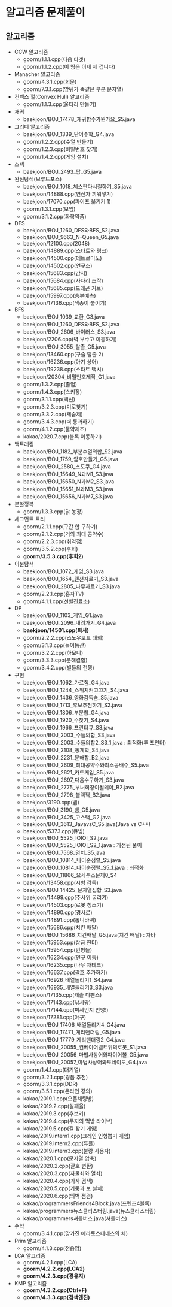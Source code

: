 # 알고리즘 문제풀이

## 알고리즘

  - CCW 알고리즘
    - goorm/1.1.1.cpp(다음 타겟)
    - goorm/1.1.2.cpp(이 땅은 이제 제 겁니다)
  - Manacher 알고리즘
    - goorm/4.3.1.cpp(회문)
    - goorm/7.3.1.cpp(앞뒤가 똑같은 부분 문자열)
  - 컨벡스 헐(Convex Hull) 알고리즘
    - goorm/1.1.3.cpp(울타리 만들기)
  - 재귀
    - baekjoon/BOJ_17478_재귀함수가뭔가요_S5.java
  - 그리디 알고리즘
    - baekjoon/BOJ_1339_단어수학_G4.java
    - goorm/1.2.2.cpp(수열 만들기)
    - goorm/1.2.3.cpp(비밀번호 찾기)
    - goorm/1.4.2.cpp(게임 설치)
  - 스택
    - baekjoon/BOJ_2493_탑_G5.java
  - 완전탐색(브루트포스)
    - baekjoon/BOJ_1018_체스판다시칠하기_S5.java
    - baekjoon/14888.cpp(연산자 끼워넣기)
    - baekjoon/17070.cpp(파이프 옮기기 1)
    - goorm/1.3.1.cpp(모임)
    - goorm/3.1.2.cpp(화학약품)
  - DFS
    - baekjoon/BOJ_1260_DFS와BFS_S2.java
    - baekjoon/BOJ_9663_N-Queen_G5.java
    - baekjoon/12100.cpp(2048)
    - baekjoon/14889.cpp(스타트와 링크)
    - baekjoon/14500.cpp(테트로미노)
    - baekjoon/14502.cpp(연구소)
    - baekjoon/15683.cpp(감시)
    - baekjoon/15684.cpp(사다리 조작)
    - baekjoon/15685.cpp(드래곤 커브)
    - baekjoon/15997.cpp(승부예측)
    - baekjoon/17136.cpp(색종이 붙이기)
  - BFS
    - baekjoon/BOJ_1039_교환_G3.java
    - baekjoon/BOJ_1260_DFS와BFS_S2.java
    - baekjoon/BOJ_2606_바이러스_S3.java
    - baekjoon/2206.cpp(벽 부수고 이동하기)
    - baekjoon/BOJ_3055_탈출_G5.java
    - baekjoon/13460.cpp(구슬 탈출 2)
    - baekjoon/16236.cpp(아기 상어)
    - baekjoon/19238.cpp(스타트 택시)
    - baekjoon/20304_비밀번호제작_G1.java
    - goorm/1.3.2.cpp(졸업)
    - goorm/1.4.3.cpp(스키장)
    - goorm/3.1.1.cpp(백신)
    - goorm/3.2.3.cpp(미로찾기)
    - goorm/3.3.2.cpp(제습제)
    - goorm/3.4.3.cpp(벽 통과하기)
    - goorm/4.1.2.cpp(물약제조)
    - kakao/2020.7.cpp(블록 이동하기)
  - 백트래킹
    - baekjoon/BOJ_1182_부분수열의합_S2.java
    - baekjoon/BOJ_1759_암호만들기_G5.java
    - baekjoon/BOJ_2580_스도쿠_G4.java
    - baekjoon/BOJ_15649_N과M1_S3.java
    - baekjoon/BOJ_15650_N과M2_S3.java
    - baekjoon/BOJ_15651_N과M3_S3.java
    - baekjoon/BOJ_15656_N과M7_S3.java
  - 분할정복
    - goorm/1.3.3.cpp(닭 농장)
  - 세그먼트 트리
    - goorm/2.1.1.cpp(구간 합 구하기)
    - goorm/2.1.2.cpp(거의 최대 공약수)
    - goorm/2.2.3.cpp(취약점)
    - goorm/3.5.2.cpp(후회)
    - **goorm/3.5.3.cpp(후회2)**
  - 이분탐색
    - baekjoon/BOJ_1072_게임_S3.java
    - baekjoon/BOJ_1654_랜선자르기_S3.java
    - baekjoon/BOJ_2805_나무자르기_S3.java
    - goorm/2.2.1.cpp(홍자TV)
    - goorm/4.1.1.cpp(선별진료소)
  - DP
    - baekjoon/BOJ_1103_게임_G1.java
    - baekjoon/BOJ_2096_내려가기_G4.java
    - **baekjoon/14501.cpp(퇴사)**
    - goorm/2.2.2.cpp(스노우보드 대회)
    - goorm/3.1.3.cpp(놀이동산)
    - goorm/3.2.2.cpp(하모니)
    - goorm/3.3.3.cpp(분해결합)
    - goorm/3.4.2.cpp(별들의 전쟁)
  - 구현
    - baekjoon/BOJ_1062_가르침_G4.java
    - baekjoon/BOJ_1244_스위치켜고끄기_S4.java
    - baekjoon/BOJ_1436_영화감독숌_S5.java
    - baekjoon/BOJ_1713_후보추천하기_S2.java
    - baekjoon/BOJ_1806_부분합_G4.java
    - baekjoon/BOJ_1920_수찾기_S4.java
    - baekjoon/BOJ_1966_프린터큐_S3.java
    - baekjoon/BOJ_2003_수들의합_S3.java
    - baekjoon/BOJ_2003_수들의합2_S3_1.java : 최적화(투 포인터)
    - baekjoon/BOJ_2108_통계학_S4.java
    - baekjoon/BOJ_2231_분해합_B2.java
    - baekjoon/BOJ_2609_최대공약수와최소공배수_S5.java
    - baekjoon/BOJ_2621_카드게임_S5.java
    - baekjoon/BOJ_2697_다음수구하기_S3.java
    - baekjoon/BOJ_2775_부녀회장이될테야_B2.java
    - baekjoon/BOJ_2798_블랙잭_B2.java
    - baekjoon/3190.cpp(뱀)
    - baekjoon/BOJ_3190_뱀_G5.java
    - baekjoon/BOJ_3425_고스택_G2.java
    - baekjoon/BOJ_3613_JavavsC_S5.java(Java vs C++)
    - baekjoon/5373.cpp(큐빙)
    - baekjoon/BOJ_5525_IOIOI_S2.java
    - baekjoon/BOJ_5525_IOIOI_S2_1.java : 개선된 풀이
    - baekjoon/BOJ_7568_덩치_S5.java
    - baekjoon/BOJ_10814_나이순정렬_S5.java
    - baekjoon/BOJ_10814_나이순정렬_S5_1.java : 최적화
    - baekjoon/BOJ_11866_요세푸스문제0_S4
    - baekjoon/13458.cpp(시험 감독)
    - baekjoon/BOJ_14425_문자열집합_S3.java
    - baekjoon/14499.cpp(주사위 굴리기)
    - baekjoon/14503.cpp(로봇 청소기)
    - baekjoon/14890.cpp(경사로)
    - baekjoon/14891.cpp(톱니바퀴)
    - baekjoon/15686.cpp(치킨 배달)
    - baekjoon/BOJ_15686_치킨배달_G5.java(치킨 배달) : 자바
    - baekjoon/15953.cpp(상금 헌터)
    - baekjoon/15954.cpp(인형들)
    - baekjoon/16234.cpp(인구 이동)
    - baekjoon/16235.cpp(나무 재테크)
    - baekjoon/16637.cpp(괄호 추가하기)
    - baekjoon/16926_배열돌리기1_S4.java
    - baekjoon/16935_배열돌리기3_S3.java
    - baekjoon/17135.cpp(캐슬 디펜스)
    - baekjoon/17143.cpp(낚시왕)
    - baekjoon/17144.cpp(미세먼지 안녕!)
    - baekjoon/17281.cpp(야구)
    - baekjoon/BOJ_17406_배열돌리기4_G4.java
    - baekjoon/BOJ_17471_게리맨더링_G5.java
    - baekjoon/BOJ_17779_게리맨더링2_G4.java
    - baekjoon/BOJ_20055_컨베이어벨트위의로봇_S1.java
    - baekjoon/BOJ_20056_마법사상어와파이어볼_G5.java
    - baekjoon/BOJ_20057_마법사상어와토네이도_G4.java
    - goorm/1.4.1.cpp(대기열)
    - goorm/3.2.1.cpp(경품 추천)
    - goorm/3.3.1.cpp(DDR)
    - goorm/3.5.1.cpp(온라인 강의)
    - kakao/2019.1.cpp(오픈채팅방)
    - kakao/2019.2.cpp(실패율)
    - kakao/2019.3.cpp(후보키)
    - kakao/2019.4.cpp(무지의 먹방 라이브)
    - kakao/2019.5.cpp(길 찾기 게임)
    - kakao/2019.intern1.cpp(크레인 인형뽑기 게임)
    - kakao/2019.intern2.cpp(튜플)
    - kakao/2019.intern3.cpp(불량 사용자)
    - kakao/2020.1.cpp(문자열 압축)
    - kakao/2020.2.cpp(괄호 변환)
    - kakao/2020.3.cpp(자물쇠와 열쇠)
    - kakao/2020.4.cpp(가사 검색)
    - kakao/2020.5.cpp(기둥과 보 설치)
    - kakao/2020.6.cpp(외벽 점검)
    - kakao/programmersFriends4Block.java(프렌즈4블록)
    - kakao/programmers뉴스클러스터링.java(뉴스클러스터링)
    - kakao/programmers셔틀버스.java(셔틀버스)
  - 수학
    - goorm/3.4.1.cpp(망가진 에라토스테네스의 체)
  - Prim 알고리즘
    - goorm/4.1.3.cpp(전용망)
  - LCA 알고리즘
    - goorm/4.2.1.cpp(LCA)
    - **goorm/4.2.2.cpp(LCA2)**
    - **goorm/4.2.3.cpp(경유지)**
  - KMP 알고리즘
    - **goorm/4.3.2.cpp(Ctrl+F)**
    - **goorm/4.3.3.cpp(검색엔진)**
   
